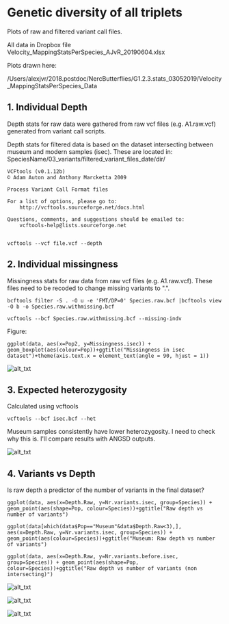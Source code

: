 # Genetic diversity of all triplets 

Plots of raw and filtered variant call files. 

All data in Dropbox file Velocity_MappingStatsPerSpecies_AJvR_20190604.xlsx

Plots drawn here: 

/Users/alexjvr/2018.postdoc/NercButterflies/G1.2.3.stats_03052019/Velocity_MappingStatsPerSpecies_Data


## 1. Individual Depth

Depth stats for raw data were gathered from raw vcf files (e.g. A1.raw.vcf) generated from variant call scripts. 

Depth stats for filtered data is based on the dataset intersecting between museum and modern samples (isec). These are located in: SpeciesName/03_variants/filtered_variant_files_date/dir/

```
VCFtools (v0.1.12b)
© Adam Auton and Anthony Marcketta 2009

Process Variant Call Format files

For a list of options, please go to:
	http://vcftools.sourceforge.net/docs.html

Questions, comments, and suggestions should be emailed to:
	vcftools-help@lists.sourceforge.net


vcftools --vcf file.vcf --depth
```


## 2. Individual missingness

Missingness stats for raw data from raw vcf files (e.g. A1.raw.vcf). These files need to be recoded to change missing variants to ".". 
```
bcftools filter -S . -O u -e 'FMT/DP=0' Species.raw.bcf |bcftools view -O b -o Species.raw.withmissing.bcf

vcftools --bcf Species.raw.withmissing.bcf --missing-indv
```

Figure: 
```
ggplot(data, aes(x=Pop2, y=Missingness.isec)) + geom_boxplot(aes(colour=Pop))+ggtitle("Missingness in isec dataset")+theme(axis.text.x = element_text(angle = 90, hjust = 1))
```

![alt_txt][missingness.flt]

[missingness.flt]:https://user-images.githubusercontent.com/12142475/60621036-97fbcd00-9dd4-11e9-9c0e-009d1e327260.png


## 3. Expected heterozygosity

Calculated using vcftools 
```
vcftools --bcf isec.bcf --het

```

Museum samples consistently have lower heterozygosity. I need to check why this is. I'll compare results with ANGSD outputs. 


![alt_txt][ExpHet]

[ExpHet]:https://user-images.githubusercontent.com/12142475/60665418-4e56c500-9e5c-11e9-9a7f-92a57cac8a0c.png


## 4. Variants vs Depth

Is raw depth a predictor of the number of variants in the final dataset? 

```
ggplot(data, aes(x=Depth.Raw, y=Nr.variants.isec, group=Species)) + geom_point(aes(shape=Pop, colour=Species))+ggtitle("Raw depth vs number of variants")

ggplot(data[which(data$Pop=="Museum"&data$Depth.Raw<3),], aes(x=Depth.Raw, y=Nr.variants.isec, group=Species)) + geom_point(aes(colour=Species))+ggtitle("Museum: Raw depth vs number of variants")

ggplot(data, aes(x=Depth.Raw, y=Nr.variants.before.isec, group=Species)) + geom_point(aes(shape=Pop, colour=Species))+ggtitle("Raw depth vs number of variants (non intersecting)")
```

![alt_txt][variants.vs.depth]

[variants.vs.depth]:https://user-images.githubusercontent.com/12142475/60689759-b3400880-9eb8-11e9-8969-4512636fd075.png


![alt_txt][museum.depth.vs.variants]

[museum.depth.vs.variants]:https://user-images.githubusercontent.com/12142475/60689702-29903b00-9eb8-11e9-9a75-8608e4f35f13.png


![alt_txt][non.isec.variants.vs.DP]

[non.isec.variants.vs.DP]:https://user-images.githubusercontent.com/12142475/60663910-73e1cf80-9e58-11e9-8ede-45f854b27024.png
